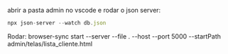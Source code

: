 abrir a pasta admin no vscode e 
rodar o json server: 
```js
npx json-server --watch db.json
```

Rodar: browser-sync start --server --file . --host --port 5000 --startPath admin/telas/lista_cliente.html
